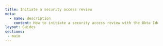```yaml
---
title: Initiate a security access review
meta:
  - name: description
    content: How to initiate a security access review with the Okta Identity Governance APIs
layout: Guides
sections:
 - main
---
```

